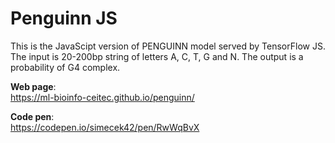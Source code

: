 # Penguinn JS

This is the JavaScipt version of PENGUINN model served by TensorFlow JS. The input is 20-200bp string of letters A, C, T, G and N. The output is a probability of G4 complex. 

**Web page**:  
https://ml-bioinfo-ceitec.github.io/penguinn/

**Code pen**:  
https://codepen.io/simecek42/pen/RwWqBvX
